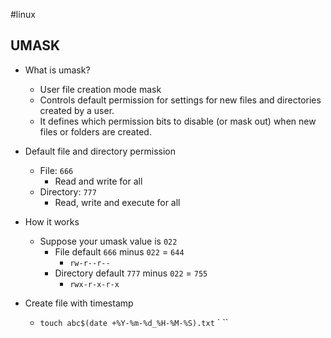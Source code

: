 #linux 
## UMASK
* What is umask?
	* User file creation mode mask
	* Controls default permission for settings for new files and directories created by a user.
	* It defines which permission bits to disable (or mask out) when new files or folders are created.
* Default file and directory permission
	* File: `666`
		* Read and write for all
	* Directory: `777`
		* Read, write and execute for all
* How it works
	* Suppose your umask value is `022`
		* File default `666` minus `022` = `644`
			* `rw-r--r--`
		* Directory default `777` minus `022` = `755`
			* `rwx-r-x-r-x`

* Create file with timestamp
	* `touch abc$(date +%Y-%m-%d_%H-%M-%S).txt`
`
``